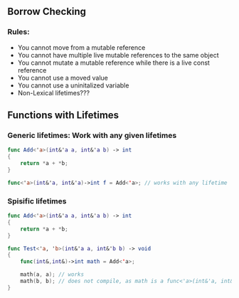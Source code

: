 ## Borrow Checking
### Rules:
- You cannot move from a mutable reference
- You cannot have multiple live mutable references to the same object
- You cannot mutate a mutable reference while there is a live const reference
- You cannot use a moved value
- You cannot use a uninitalized variable
- Non-Lexical lifetimes???


## Functions with Lifetimes 
### Generic lifetimes: Work with any given lifetimes
```swift
func Add<'a>(int&'a a, int&'a b) -> int
{
    return *a + *b;
}

func<'a>(int&'a, int&'a)->int f = Add<'a>; // works with any lifetime 'a
```
### Spisific lifetimes
```swift
func Add<'a>(int&'a a, int&'a b) -> int
{
    return *a + *b;
}

func Test<'a, 'b>(int&'a a, int&'b b) -> void
{
    func(int&,int&)->int math = Add<'a>;

    math(a, a); // works
    math(b, b); // does not compile, as math is a func<'a>(int&'a, int&'a)->int type
}
``` 
